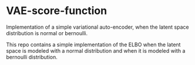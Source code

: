 # VAE-score-function
Implementation of a simple variational auto-encoder, when the latent space distribution is normal or bernoulli.

This repo contains a simple implementation of the ELBO when the latent space is modeled with a normal distribution and when it is modeled with a bernoulli distribution.
